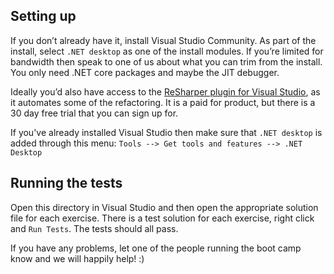 ## Setting up

If you don’t already have it, install Visual Studio Community. As part of the install, select `.NET desktop` as one of the install modules. If you’re limited for bandwidth then speak to one of us about what you can trim from the install. You only need .NET core packages and maybe the JIT debugger.

Ideally you’d also have access to the [ReSharper plugin for Visual Studio](https://www.jetbrains.com/resharper/), as it automates some of the refactoring. It is a paid for product, but there is a 30 day free trial that you can sign up for.

If you've already installed Visual Studio then make sure that `.NET desktop` is added through this menu:
`Tools --> Get tools and features --> .NET Desktop`

## Running the tests

Open this directory in Visual Studio and then open the appropriate solution file for each exercise. There is a test solution for each exercise, right click and `Run Tests`. The tests should all pass.

If you have any problems, let one of the people running the boot camp know and we will happily help! :) 